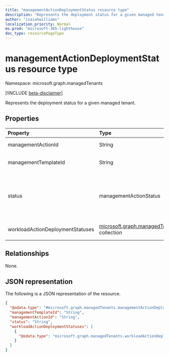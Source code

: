 ```yaml
---
title: "managementActionDeploymentStatus resource type"
description: "Represents the deployment status for a given managed tenant."
author: "isaiahwilliams"
localization_priority: Normal
ms.prod: "microsoft-365-lighthouse"
doc_type: resourcePageType
---
```


# managementActionDeploymentStatus resource type

Namespace: microsoft.graph.managedTenants

[!INCLUDE [beta-disclaimer](../../includes/beta-disclaimer.md)]

Represents the deployment status for a given managed tenant.

## Properties
|Property|Type|Description|
|:---|:---|:---|
|managementActionId|String|The identifier for the management action.|
|managementTemplateId|String|The management template identifier that was used to generate the management action.|
|status|managementActionStatus|The status of the management action. Possible values are: `toAddress`, `completed`, `error`, `timeOut`, `inProgress`, `planned`, `resolvedBy3rdParty`, `resolvedThroughAlternateMitigation`, `riskAccepted`, `unknownFutureValue`.|
|workloadActionDeploymentStatuses|[microsoft.graph.managedTenants.workloadActionDeploymentStatus](../resources/managedtenants-workloadactiondeploymentstatus.md) collection|The collection of workload action deployment statues for the given management action.|

## Relationships
None.

## JSON representation
The following is a JSON representation of the resource.
<!-- {
  "blockType": "resource",
  "@odata.type": "microsoft.graph.managedTenants.managementActionDeploymentStatus"
}
-->
``` json
{
  "@odata.type": "#microsoft.graph.managedTenants.managementActionDeploymentStatus",
  "managementTemplateId": "String",
  "managementActionId": "String",
  "status": "String",
  "workloadActionDeploymentStatuses": [
    {
      "@odata.type": "microsoft.graph.managedTenants.workloadActionDeploymentStatus"
    }
  ]
}
```
